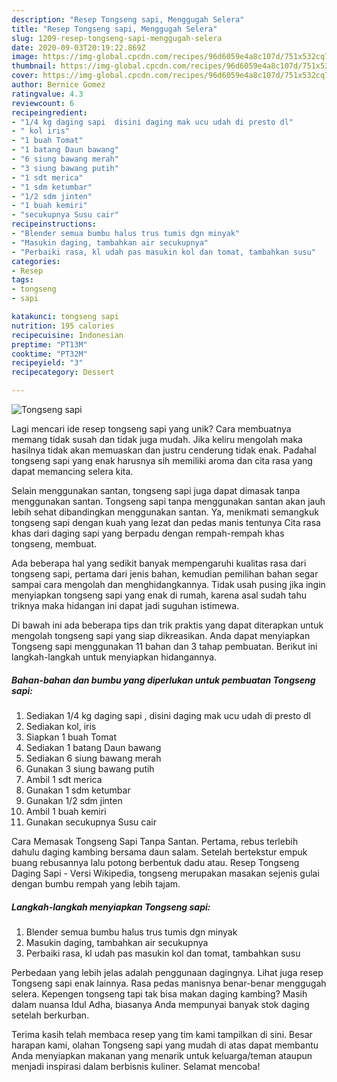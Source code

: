 ```yaml
---
description: "Resep Tongseng sapi, Menggugah Selera"
title: "Resep Tongseng sapi, Menggugah Selera"
slug: 1209-resep-tongseng-sapi-menggugah-selera
date: 2020-09-03T20:19:22.869Z
image: https://img-global.cpcdn.com/recipes/96d6059e4a8c107d/751x532cq70/tongseng-sapi-foto-resep-utama.jpg
thumbnail: https://img-global.cpcdn.com/recipes/96d6059e4a8c107d/751x532cq70/tongseng-sapi-foto-resep-utama.jpg
cover: https://img-global.cpcdn.com/recipes/96d6059e4a8c107d/751x532cq70/tongseng-sapi-foto-resep-utama.jpg
author: Bernice Gomez
ratingvalue: 4.3
reviewcount: 6
recipeingredient:
- "1/4 kg daging sapi  disini daging mak ucu udah di presto dl"
- " kol iris"
- "1 buah Tomat"
- "1 batang Daun bawang"
- "6 siung bawang merah"
- "3 siung bawang putih"
- "1 sdt merica"
- "1 sdm ketumbar"
- "1/2 sdm jinten"
- "1 buah kemiri"
- "secukupnya Susu cair"
recipeinstructions:
- "Blender semua bumbu halus trus tumis dgn minyak"
- "Masukin daging, tambahkan air secukupnya"
- "Perbaiki rasa, kl udah pas masukin kol dan tomat, tambahkan susu"
categories:
- Resep
tags:
- tongseng
- sapi

katakunci: tongseng sapi 
nutrition: 195 calories
recipecuisine: Indonesian
preptime: "PT13M"
cooktime: "PT32M"
recipeyield: "3"
recipecategory: Dessert

---
```



![Tongseng sapi](https://img-global.cpcdn.com/recipes/96d6059e4a8c107d/751x532cq70/tongseng-sapi-foto-resep-utama.jpg)

Lagi mencari ide resep tongseng sapi yang unik? Cara membuatnya memang tidak susah dan tidak juga mudah. Jika keliru mengolah maka hasilnya tidak akan memuaskan dan justru cenderung tidak enak. Padahal tongseng sapi yang enak harusnya sih memiliki aroma dan cita rasa yang dapat memancing selera kita.

Selain menggunakan santan, tongseng sapi juga dapat dimasak tanpa menggunakan santan. Tongseng sapi tanpa menggunakan santan akan jauh lebih sehat dibandingkan menggunakan santan. Ya, menikmati semangkuk tongseng sapi dengan kuah yang lezat dan pedas manis tentunya Cita rasa khas dari daging sapi yang berpadu dengan rempah-rempah khas tongseng, membuat.

Ada beberapa hal yang sedikit banyak mempengaruhi kualitas rasa dari tongseng sapi, pertama dari jenis bahan, kemudian pemilihan bahan segar sampai cara mengolah dan menghidangkannya. Tidak usah pusing jika ingin menyiapkan tongseng sapi yang enak di rumah, karena asal sudah tahu triknya maka hidangan ini dapat jadi suguhan istimewa.


Di bawah ini ada beberapa tips dan trik praktis yang dapat diterapkan untuk mengolah tongseng sapi yang siap dikreasikan. Anda dapat menyiapkan Tongseng sapi menggunakan 11 bahan dan 3 tahap pembuatan. Berikut ini langkah-langkah untuk menyiapkan hidangannya.

<!--inarticleads1-->

##### Bahan-bahan dan bumbu yang diperlukan untuk pembuatan Tongseng sapi:

1. Sediakan 1/4 kg daging sapi , disini daging mak ucu udah di presto dl
1. Sediakan  kol, iris
1. Siapkan 1 buah Tomat
1. Sediakan 1 batang Daun bawang
1. Sediakan 6 siung bawang merah
1. Gunakan 3 siung bawang putih
1. Ambil 1 sdt merica
1. Gunakan 1 sdm ketumbar
1. Gunakan 1/2 sdm jinten
1. Ambil 1 buah kemiri
1. Gunakan secukupnya Susu cair


Cara Memasak Tongseng Sapi Tanpa Santan. Pertama, rebus terlebih dahulu daging kambing bersama daun salam. Setelah bertekstur empuk buang rebusannya lalu potong berbentuk dadu atau. Resep Tongseng Daging Sapi - Versi Wikipedia, tongseng merupakan masakan sejenis gulai dengan bumbu rempah yang lebih tajam. 

<!--inarticleads2-->

##### Langkah-langkah menyiapkan Tongseng sapi:

1. Blender semua bumbu halus trus tumis dgn minyak
1. Masukin daging, tambahkan air secukupnya
1. Perbaiki rasa, kl udah pas masukin kol dan tomat, tambahkan susu


Perbedaan yang lebih jelas adalah penggunaan dagingnya. Lihat juga resep Tongseng sapi enak lainnya. Rasa pedas manisnya benar-benar menggugah selera. Kepengen tongseng tapi tak bisa makan daging kambing? Masih dalam nuansa Idul Adha, biasanya Anda mempunyai banyak stok daging setelah berkurban. 

Terima kasih telah membaca resep yang tim kami tampilkan di sini. Besar harapan kami, olahan Tongseng sapi yang mudah di atas dapat membantu Anda menyiapkan makanan yang menarik untuk keluarga/teman ataupun menjadi inspirasi dalam berbisnis kuliner. Selamat mencoba!
